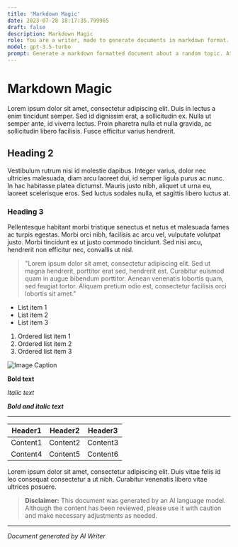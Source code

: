 ```yaml
---
title: 'Markdown Magic'
date: 2023-07-28 18:17:35.799965
draft: false
description: Markdown Magic
role: You are a writer, made to generate documents in markdown format. It is very important that all of the documents you generate are in valid markdown format.
model: gpt-3.5-turbo
prompt: Generate a markdown formatted document about a random topic. At the bottom, include a disclaimer explaining that the document was generated by you. The first line of the document should be the title. Make sure that the entire document is in proper markdown format, using a mix of various tags to make the document visually appealing.
---
```


# Markdown Magic

Lorem ipsum dolor sit amet, consectetur adipiscing elit. Duis in lectus a enim tincidunt semper. Sed id dignissim erat, a sollicitudin ex. Nulla ut semper ante, id viverra lectus. Proin pharetra nulla et nulla gravida, ac sollicitudin libero facilisis. Fusce efficitur varius hendrerit.

## Heading 2

Vestibulum rutrum nisi id molestie dapibus. Integer varius, dolor nec ultricies malesuada, diam arcu laoreet dui, id semper ligula purus ac nunc. In hac habitasse platea dictumst. Mauris justo nibh, aliquet ut urna eu, laoreet scelerisque eros. Sed luctus sodales nulla, et sagittis libero luctus at.

### Heading 3

Pellentesque habitant morbi tristique senectus et netus et malesuada fames ac turpis egestas. Morbi orci nibh, facilisis ac arcu vel, vulputate volutpat justo. Morbi tincidunt ex ut justo commodo tincidunt. Sed nisi arcu, hendrerit non efficitur nec, convallis ut nisl.

> "Lorem ipsum dolor sit amet, consectetur adipiscing elit. Sed ut magna hendrerit, porttitor erat sed, hendrerit est. Curabitur euismod quam in augue bibendum porttitor. Aenean venenatis lobortis quam, sed feugiat tortor. Aliquam pretium odio est, consectetur facilisis orci lobortis sit amet."

- List item 1
- List item 2
- List item 3

1. Ordered list item 1
2. Ordered list item 2
3. Ordered list item 3

![Image Caption](https://example.com/image.jpg)

**Bold text**

*Italic text*

***Bold and italic text***

---

| Header1 | Header2 | Header3 |
| ------- | ------- | ------- |
| Content1 | Content2 | Content3 |
| Content4 | Content5 | Content6 |

Lorem ipsum dolor sit amet, consectetur adipiscing elit. Duis vitae felis id leo consequat consectetur a ut nibh. Curabitur venenatis libero vitae ultrices posuere.

> **Disclaimer:** This document was generated by an AI language model. Although the content has been reviewed, please use it with caution and make necessary adjustments as needed.

---
*Document generated by AI Writer*